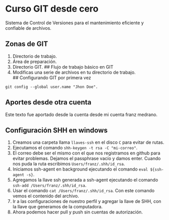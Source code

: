 # Curso GIT desde cero
Sistema de Control de Versiones para el mantenimiento eficiente y confiable de archivos.
## Zonas de GIT
1. Directorio de trabajo.
2. Área de preparación.
3. Directorio GIT.
## Flujo de trabajo básico en GIT
1. Modificas una serie de archivos en tu directorio de trabajo.
## Configurando GIT por primera vez
```
git config --global user.name "Jhon Doe".
```
## Aportes desde otra cuenta
Este texto fue aportado desde la cuenta desde mi cuenta franz medrano.

## Configuración  SHH en windows
1. Creamos una carpeta llama `llaves-ssh` en el disco `C` para evitar de rutas.
2. Ejecutamos el comando `shh-keygen -t rsa -C "mi-correo"`. 
3. El correo debe ser el mismo con el que nos registramos en github para evitar problemas.
Dejamos el passphrase vacío y damos enter.
Cuando nos puda la ruta escribimos `Users/franz/.shh/id_rsa`.
4. Iniciamos ssh-agent en background ejecutando el comando `eval ${ssh-agent -s}`.
5. Agregamos la llave ssh generada a ssh-agent ejecutando el comando `ssh-add /Users/franz/.shh/id_rsa`.
6. Usar el comando `cat /Users/franz/.shh/id_rsa`.
Con este comando vemos el contenido del archivo.
7. Ir a las configuraciones de nuestro perfil y agregar la llave de SHH, con la llave que generamos de la computadora.
8. Ahora podemos hacer pull y push sin cuentas de autorización.